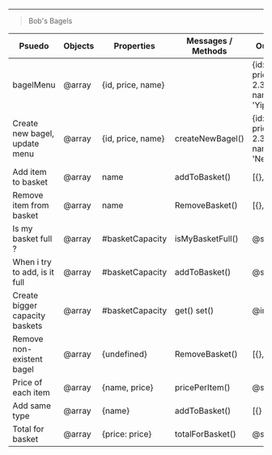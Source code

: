 <!-- # header 1
1. **word**
2. _word_
###### header 6
--- -->
<!-- - paragraph 1
- paragraph 2 -->

---

> Bob's Bagels

| Psuedo                         | Objects | Properties        | Messages / Methods | Output                           |
| ------------------------------ | ------- | ----------------- | ------------------ | -------------------------------- |
| bagelMenu                      | @array  | {id, price, name} |                    | {id:0, price: 2.39, name: 'Yip'} |
| Create new bagel, update menu  | @array  | {id, price, name} | createNewBagel()   | {id:0, price: 2.39, name: 'New'} |
| Add item to basket             | @array  | name              | addToBasket()      | [{}, {},{}]                      |
| Remove item from basket        | @array  | name              | RemoveBasket()     | [{}, {}]                         |
| Is my basket full ?            | @array  | #basketCapacity   | isMyBasketFull()   | @string                          |
| When i try to add, is it full  | @array  | #basketCapacity   | addToBasket()      | @string                          |
| Create bigger capacity baskets | @array  | #basketCapacity   | get() set()        | @integer                         |
| Remove non-existent bagel      | @array  | {undefined}       | RemoveBasket()     | [{}, {}]                         |
| Price of each item             | @array  | {name, price}     | pricePerItem()     | @string                          |
| Add same type                  | @array  | {name}            | addToBasket()      | [{} {}]                          |
| Total for basket               | @array  | {price: price}    | totalForBasket()   | @string                          |
